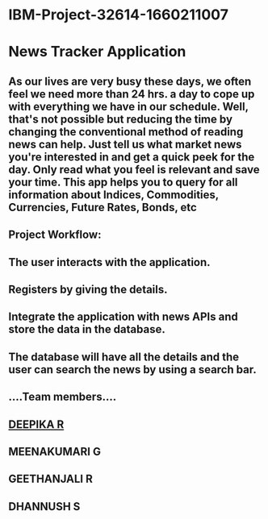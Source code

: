 # IBM-Project-32614-1660211007
# News Tracker Application

## As our lives are very busy these days, we often feel we need more than 24 hrs. a day to cope up with everything we have in our schedule. Well, that's not possible but reducing the time by changing the conventional method of reading news can help. Just tell us what market news you're interested in and get a quick peek for the day. Only read what you feel is relevant and save your time. This app helps you to query for all information about Indices, Commodities, Currencies, Future Rates, Bonds, etc

## Project Workflow:

## The user interacts with the application.

## Registers by giving the details.

## Integrate the application with news APIs and store the data in the database.

## The database will have all the details and the user can search the news by using a search bar.

## ....Team members....

##  [DEEPIKA R](https://github.com/IBM-EPBL/IBM-Project-32614-1660211007/tree/main/Assignments/Team%20Leader%20-%20Deepika%20R) 
##    MEENAKUMARI G 
##       GEETHANJALI R 
##              DHANNUSH S 
